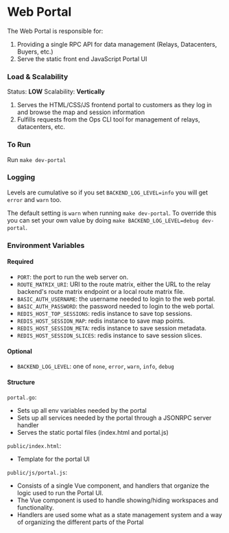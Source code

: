 # Web Portal

The Web Portal is responsible for:

1. Providing a single RPC API for data management (Relays, Datacenters, Buyers, etc.)
2. Serve the static front end JavaScript Portal UI

### Load & Scalability

Status: **LOW**
Scalability: **Vertically**

1. Serves the HTML/CSS/JS frontend portal to customers as they log in and browse the map and session information
2. Fulfills requests from the Ops CLI tool for management of relays, datacenters, etc.

### To Run

Run `make dev-portal`

### Logging

Levels are cumulative so if you set `BACKEND_LOG_LEVEL=info` you will get `error` and `warn` too.

The default setting is `warn` when running `make dev-portal`. To override this you can set your own value by doing `make BACKEND_LOG_LEVEL=debug dev-portal`.

### Environment Variables

#### Required

- `PORT`: the port to run the web server on.
- `ROUTE_MATRIX_URI`: URI to the route matrix, either the URL to the relay backend's route matrix endpoint or a local route matrix file.
- `BASIC_AUTH_USERNAME`: the username needed to login to the web portal.
- `BASIC_AUTH_PASSWORD`: the password needed to login to the web portal.
- `REDIS_HOST_TOP_SESSIONS`: redis instance to save top sessions.
- `REDIS_HOST_SESSION_MAP`: redis instance to save map points.
- `REDIS_HOST_SESSION_META`: redis instance to save session metadata.
- `REDIS_HOST_SESSION_SLICES`: redis instance to save session slices.

#### Optional

- `BACKEND_LOG_LEVEL`: one of `none`, `error`, `warn`, `info`, `debug`

#### Structure

`portal.go`:
* Sets up all env variables needed by the portal
* Sets up all services needed by the portal through a JSONRPC server handler
* Serves the static portal files (index.html and portal.js)

`public/index.html`:
* Template for the portal UI

`public/js/portal.js`:
* Consists of a single Vue component, and handlers that organize the logic used to run the Portal UI.
* The Vue component is used to handle showing/hiding workspaces and functionality.
* Handlers are used some what as a state management system and a way of organizing the different parts of the Portal
